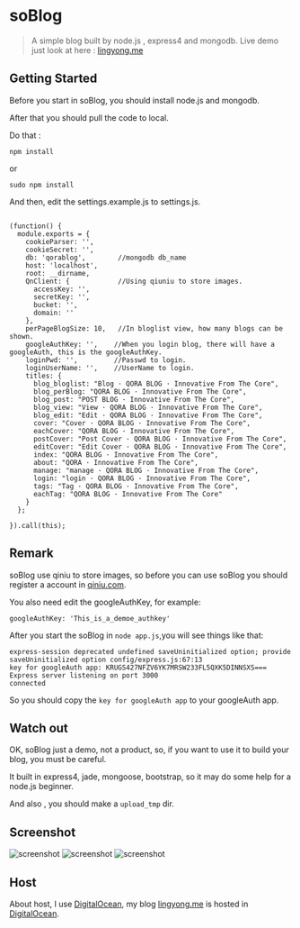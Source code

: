soBlog
============

>A simple blog built by node.js , express4 and mongodb. Live demo just look at here : [lingyong.me](http://lingyong.me)



## Getting Started

Before you start in soBlog, you should install node.js and mongodb. 

After that you should pull the code to local. 

Do that : 

```
npm install
```
or

```
sudo npm install
```
And then, edit the settings.example.js to settings.js.

```

(function() {
  module.exports = {
    cookieParser: '',    
    cookieSecret: '',
    db: 'qorablog',        //mongodb db_name
    host: 'localhost',
    root: __dirname,      
    QnClient: {            //Using qiuniu to store images.
      accessKey: '',             
      secretKey: '',
      bucket: '',
      domain: ''
    },
    perPageBlogSize: 10,   //In bloglist view, how many blogs can be shown.
    googleAuthKey: '',    //When you login blog, there will have a googleAuth, this is the googleAuthKey.
    loginPwd: '',         //Passwd to login.
    loginUserName: '',    //UserName to login.
    titles: {
      blog_bloglist: "Blog · QORA BLOG · Innovative From The Core",
      blog_perBlog: "QORA BLOG · Innovative From The Core",
      blog_post: "POST BLOG · Innovative From The Core",
      blog_view: "View · QORA BLOG · Innovative From The Core",
      blog_edit: "Edit · QORA BLOG · Innovative From The Core",
      cover: "Cover · QORA BLOG · Innovative From The Core",
      eachCover: "QORA BLOG · Innovative From The Core",
      postCover: "Post Cover · QORA BLOG · Innovative From The Core",
      editCover: "Edit Cover · QORA BLOG · Innovative From The Core",
      index: "QORA BLOG · Innovative From The Core",
      about: "QORA · Innovative From The Core",
      manage: "manage · QORA BLOG · Innovative From The Core",
      login: "login · QORA BLOG · Innovative From The Core",
      tags: "Tag · QORA BLOG · Innovative From The Core",
      eachTag: "QORA BLOG · Innovative From The Core"
    }
  };

}).call(this);

```

## Remark


soBlog use qiniu to store images, so before you can use soBlog you should register a account in [qiniu.com](http://qiniu.com). 

You also need edit the googleAuthKey, for example:

```
googleAuthKey: 'This_is_a_demoe_authkey'
```
After you start the soBlog in `node app.js`,you will see things like that:

```
express-session deprecated undefined saveUninitialized option; provide saveUninitialized option config/express.js:67:13
key for googleAuth app: KRUGS427NFZV6YK7MRSW233FL5QXK5DINNSXS===
Express server listening on port 3000
connected
```
So you should copy the `key for googleAuth app` to your googleAuth app.

## Watch out

OK, soBlog just a demo, not a product, so, if you want to use it to build your blog, you must be careful. 

It built in express4, jade, mongoose, bootstrap, so it may do some help for a node.js beginner.

And also , you should make a `upload_tmp` dir. 

## Screenshot 

<img width="" height="" class="amd-center" src="http://lingyong-me.qiniudn.com/Screenshot_2014-09-13-11-45-41.png 2014-9-13 11:49-px1366" alt="screenshot" />


<img width="" height="" class="amd-center" src="http://lingyong-me.qiniudn.com/Screenshot_2014-09-13-11-46-20.png 2014-9-13 11:50-px1366" alt="screenshot" />
<img width="" height="" class="amd-center" src="http://lingyong-me.qiniudn.com/00BCC562-F8F4-44C8-99F9-30FD82657524.png 2014-9-13 11:51-px1366" alt="screenshot" />

## Host

About host, I use [DigitalOcean](https://www.digitalocean.com/?refcode=107abaf7339b), my blog [lingyong.me](http://lingyong.me) is hosted in [DigitalOcean](https://www.digitalocean.com/?refcode=107abaf7339b).




